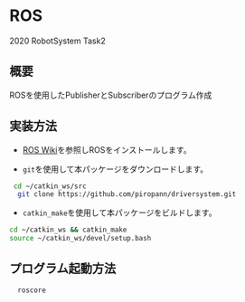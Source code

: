 # ROS
2020 RobotSystem Task2

## 概要
ROSを使用したPublisherとSubscriberのプログラム作成

## 実装方法

- [ROS Wiki](http://wiki.ros.org/ja/kinetic/Installation/Ubuntu)を参照しROSをインストールします。

- `git`を使用して本パッケージをダウンロードします。

```bash
 cd ~/catkin_ws/src
  git clone https://github.com/piropann/driversystem.git
  ```
  
  - `catkin_make`を使用して本パッケージをビルドします。

  ```bash
  cd ~/catkin_ws && catkin_make
  source ~/catkin_ws/devel/setup.bash
  ```
  
  ## プログラム起動方法

```bash
  roscore
  ```
  
